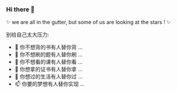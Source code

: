 ### Hi there 👋

✨ we are all in the gutter, but some of us are looking at the stars ! ✨ 

别给自己太大压力:

- 🔭 你不想背的书有人替你背 ...
- 🌱 你不想刷的题有人替你刷 ...
- 👯 你不想看的课有人替你看 ...
- 🤔 你想拿的证书有人替你拿 ...
- 💬 你想过的生活有人替你过 ...
- 📫 你要的梦想有人替你实现 ...
